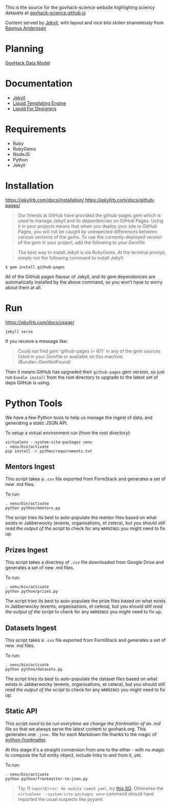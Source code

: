 This is the source for the govhack-science website highlighing sciency datasets at [govhack-science.github.io](http://govhack-science.github.io)

Content served by [Jekyll](http://jekyllrb.com/docs/), with layout and nice bits stolen shamelessly from [Rasmus Andersson](https://github.com/rsms/rsms.github.com)



# Planning
[GovHack Data Model](https://www.lucidchart.com/documents/view/d36186be-0c77-4e89-a735-6022a716566a)


# Documentation
- [Jekyll](https://jekyllrb.com/docs/github-pages/)
- [Liquid Templating Engine](https://shopify.github.io/liquid/)
- [Liquid For Designers](https://github.com/Shopify/liquid/wiki/Liquid-for-Designers)


# Requirements
- Ruby
- RubyGems
- NodeJS
- Python
- Jekyll

# Installation
https://jekyllrb.com/docs/installation/
https://jekyllrb.com/docs/github-pages/

> Our friends at GitHub have provided the github-pages gem which is used to manage Jekyll and its dependencies on GitHub Pages. Using it in your projects means that when you deploy your site to GitHub Pages, you will not be caught by unexpected differences between various versions of the gems. To use the currently-deployed version of the gem in your project, add the following to your Gemfile

> The best way to install Jekyll is via RubyGems. At the terminal prompt, simply run the following command to install Jekyll:

`$ gem install github-pages`

All of the GitHub pages flavour of Jekyll, and its gem dependencies are automatically installed by the above command, so you won’t have to worry about them at all.


# Run
https://jekyllrb.com/docs/usage/

`jekyll serve`

If you receive a message like:

> Could not find gem 'github-pages (= 67)' in any of the gem sources listed in your Gemfile or available on this machine. (Bundler::GemNotFound)

Then it means GitHub has upgraded their `github-pages` gem version, so just run `bundle install` from the root directory to upgrade to the latest set of deps GitHub is using.

# Python Tools
We have a few Python tools to help us manage the ingest of data, and generating a static JSON API.

To setup a virtual environment run (from the root directory):
```
virtualenv --system-site-packages venv
. venv/bin/activate
pip install -r python/requirements.txt
```

## Mentors Ingest
This script takes a `.csv` file exported from FormStack and generates a set of new .md files.

To run:
```
. venv/bin/activate
python python/mentors.py
```

The script tries its best to auto-populate the mentor files based on what exists in Jabberwocky (events, organisations, et cetera), but you should *still read the output of the script* to check for any `WARNINGS` you might need to fix up.


## Prizes Ingest
This script takes a directroy of `.csv` file downloaded from Google Drive and generates a set of new .md files.

To run:
```
. venv/bin/activate
python python/prizes.py
```

The script tries its best to auto-populate the prize files based on what exists in Jabberwocky (events, organisations, et cetera), but you should *still read the output of the script* to check for any `WARNINGS` you might need to fix up.


## Datasets Ingest
This script takes a `.csv` file exported from FormStack and generates a set of new .md files.

To run:
```
. venv/bin/activate
python python/datasets.py
```

The script tries its best to auto-populate the dataset files based on what exists in Jabberwocky (events, organisations, et cetera), but you should *still read the output of the script* to check for any `WARNINGS` you might need to fix up.


## Static API
This script *need to be run everytime we change the frontmatter of an .md* file so that we always serve the latest content to govhack.org. This generates one `.json.` file for each Markdown file thanks to the magic of [python-frontmatter](https://pypi.python.org/pypi/python-frontmatter/0.2.1).

At this stage it's a straight conversion from one to the other - with no magic to compose the full entity object, include links to and from it, yet. 

To run:
```
. venv/bin/activate
python python/frontmatter-to-json.py
```

> Tip: If `importError: No module named yaml`, try [this SO](http://stackoverflow.com/questions/1909025/import-error-with-virtualenv). Otherwise the `virtualenv --system-site-packages venv` command should have imported the usual suspects like pyyaml.
